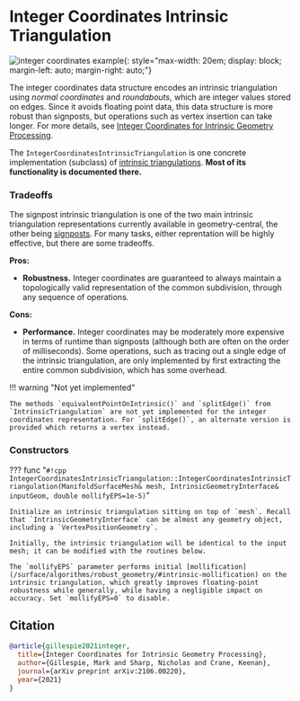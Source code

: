 # Integer Coordinates Intrinsic Triangulation

![integer coordinates example](/media/integer_coordinates.png){: style="max-width: 20em; display: block; margin-left: auto; margin-right: auto;"}

The integer coordinates data structure encodes an intrinsic triangulation using _normal coordinates_ and _roundabouts_, which are integer values stored on edges. Since it avoids floating point data, this data structure is more robust than signposts, but operations such as vertex insertion can take longer.
For more details, see [Integer Coordinates for Intrinsic Geometry Processing](https://arxiv.org/pdf/2106.00220.pdf).

The `IntegerCoordinatesIntrinsicTriangulation` is one concrete implementation (subclass) of [intrinsic triangulations](../basics). **Most of its functionality is documented there.**

### Tradeoffs

The signpost intrinsic triangulation is one of the two main intrinsic triangulation representations currently available in geometry-central, the other being [signposts](../signposts). For many tasks, either reprentation will be highly effective, but there are some tradeoffs.

**Pros:**

- **Robustness.** Integer coordinates are guaranteed to always maintain a topologically valid representation of the common subdivision, through any sequence of operations.

**Cons:**

- **Performance.** Integer coordinates may be moderately more expensive in terms of runtime than signposts (although both are often on the order of milliseconds). Some operations, such as tracing out a single edge of the intrinsic triangulation, are only implemented by first extracting the entire common subdivision, which has some overhead.

!!! warning "Not yet implemented"

    The methods `equivalentPointOnIntrinsic()` and `splitEdge()` from `IntrinsicTriangulation` are not yet implemented for the integer coordinates representation. For `splitEdge()`, an alternate version is provided which returns a vertex instead.


### Constructors

??? func "`#!cpp IntegerCoordinatesIntrinsicTriangulation::IntegerCoordinatesIntrinsicTriangulation(ManifoldSurfaceMesh& mesh, IntrinsicGeometryInterface& inputGeom, double mollifyEPS=1e-5)`"

    Initialize an intrinsic triangulation sitting on top of `mesh`. Recall that `IntrinsicGeometryInterface` can be almost any geometry object, including a `VertexPositionGeometry`.

    Initially, the intrinsic triangulation will be identical to the input mesh; it can be modified with the routines below.
   
    The `mollifyEPS` parameter performs initial [mollification](/surface/algorithms/robust_geometry/#intrinsic-mollification) on the intrinsic triangulation, which greatly improves floating-point robustness while generally, while having a negligible impact on accuracy. Set `mollifyEPS=0` to disable.

## Citation

```bib
@article{gillespie2021integer,
  title={Integer Coordinates for Intrinsic Geometry Processing},
  author={Gillespie, Mark and Sharp, Nicholas and Crane, Keenan},
  journal={arXiv preprint arXiv:2106.00220},
  year={2021}
}
```
